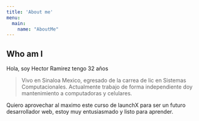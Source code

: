 ```yaml
---
title: 'About me'
menu:
  main:
    name: "AboutMe"
---
```


## Who am I

Hola, soy Hector Ramirez tengo 32 años

> Vivo en Sinaloa Mexico, egresado de la carrea de lic en Sistemas Computacionales.
> Actualmente trabajo de forma independiente doy mantenimiento a computadoras y celulares.

Quiero aprovechar al maximo este curso de launchX para ser un futuro
desarrollador web, estoy muy entusiasmado y listo para aprender.

